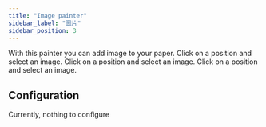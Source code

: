 ```yaml
---
title: "Image painter"
sidebar_label: "圖片"
sidebar_position: 3
---
```


With this painter you can add image to your paper. Click on a position and select an image. Click on a position and select an image. Click on a position and select an image.

## Configuration

Currently, nothing to configure
